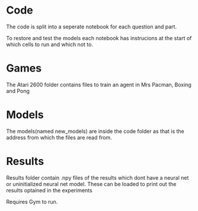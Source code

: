 
# Code
The code is split into a seperate notebook for each question and part.

To restore and test the models each notebook has instrucions at the start of which cells to run and which not to.

# Games
The Atari 2600 folder contains files to train an agent in Mrs Pacman, Boxing and Pong


# Models
The models(named new_models) are inside the code folder as that is the address from which the files are read from.

# Results
Results folder contain .npy files of the results which dont have a neural net or uninitialized neural net model. These can be loaded to print out the results optained in the experiments

Requires Gym to run.
